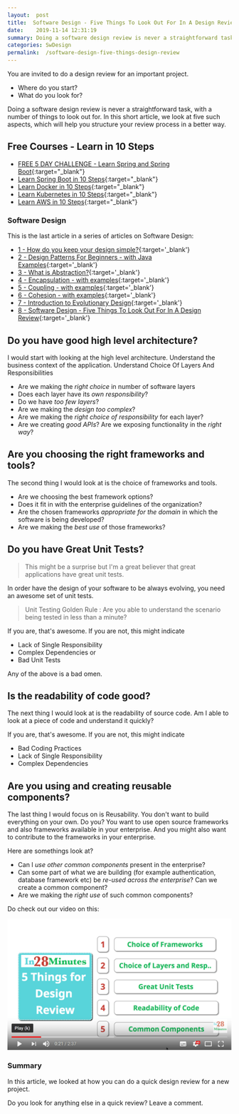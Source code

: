 ```yaml
---
layout:  post
title:  Software Design - Five Things To Look Out For In A Design Review
date:    2019-11-14 12:31:19
summary: Doing a software design review is never a straightforward task, with a number of things to look out for. In this short article, we look at five such aspects, which will help you structure your review process in a better way.
categories: SwDesign
permalink:  /software-design-five-things-design-review
---
```


You are invited to do a design review for an important project.  
- Where do you start? 
- What do you look for?

Doing a software design review is never a straightforward task, with a number of things to look out for. In this short article, we look at five such aspects, which will help you structure your review process in a better way.

## Free Courses - Learn in 10 Steps

- [FREE 5 DAY CHALLENGE - Learn Spring and Spring Boot](https://links.in28minutes.com/SBT-Page-Top-LearningChallenge-SpringBoot){:target="_blank"}
- [Learn Spring Boot in 10 Steps](https://links.in28minutes.com/in28minutes-10steps-springboot){:target="_blank"}
- [Learn Docker in 10 Steps](https://links.in28minutes.com/in28minutes-10steps-docker){:target="_blank"}
- [Learn Kubernetes in 10 Steps](https://links.in28minutes.com/in28minutes-10steps-k8s){:target="_blank"}
- [Learn AWS in 10 Steps](https://links.in28minutes.com/in28minutes-10steps-aws-beanstalk){:target="_blank"}



### Software Design

This is the last article in a series of articles on Software Design:

- [1 - How do you keep your design simple?](/software-design-keep-your-design-simple){:target='_blank'}
- [2 - Design Patterns For Beginners - with Java Examples](/design-patterns-for-beginners-with-java-examples){:target='_blank'}
- [3 - What is Abstraction?](/software-design-what-is-abstraction){:target='_blank'}
- [4 - Encapsulation - with examples](/software-design-encapsulation-with-examples){:target='_blank'}
- [5 - Coupling - with examples](/software-design-coupling-with-examples){:target='_blank'}
- [6 - Cohesion - with examples](/software-design-cohesion-with-examples){:target='_blank'}
- [7 - Introduction to Evolutionary Design](/software-design-introduction-to-evolutionary-design){:target='_blank'}
- [8 - Software Design - Five Things To Look Out For In A Design Review](/software-design-five-things-design-review){:target='_blank'}

 
## Do you have good high level architecture?

I would start with looking at the high level architecture. Understand the business context of the application. Understand Choice Of Layers And Responsibilities

* Are we making the *right choice* in number of software layers
* Does each layer have its *own responsibility*?
* Do we have *too few layers*?
* Are we making the *design too complex*?
* Are we making the *right choice of responsibility* for each layer?
* Are we creating *good APIs*? Are we exposing functionality in the *right way*?

## Are you choosing the right frameworks and tools?

The second thing I would look at is the choice of frameworks and tools. 
* Are we choosing the best framework options?
* Does it fit in with the enterprise guidelines of the organization?
* Are the chosen frameworks *appropriate for the domain* in which the software is being developed?
* Are we making the *best use* of those frameworks?

## Do you have Great Unit Tests?

> This might be a surprise but I'm a great believer that great applications have great unit tests. 

In order have the design of your software to be always evolving, you need an awesome set of unit tests. 

> Unit Testing Golden Rule : Are you able to understand the scenario being tested in less than a minute? 

If you are, that's awesome. If you are not, this might indicate
* Lack of Single Responsibility
* Complex Dependencies or 
* Bad Unit Tests 

Any of the above is a bad omen. 

## Is the readability of code good?

The next thing I would look at is the readability of source code. Am I able to look at a piece of code and understand it quickly?

If you are, that's awesome. If you are not, this might indicate
* Bad Coding Practices
* Lack of Single Responsibility
* Complex Dependencies

## Are you using and creating reusable components?

The last thing I would focus on is Reusability. You don't want to build everything on your own. Do you? You want to use open source frameworks and also frameworks available in your enterprise. And you might also want to contribute to the frameworks in your enterprise.

Here are somethings look at?
* Can I *use other common components* present in the enterprise?
* Can some part of what we are building (for example authentication, database framework etc) be *re-used across the enterprise*? Can we create a common component?
* Are we making the *right use* of such common components?

Do check out our video on this:

[![image info](/images/Capture-01-02.png)](https://www.youtube.com/watch?v=idgO7_Dvdm0)

### Summary

In this article, we looked at how you can do a quick design review for a new project.

Do you look for anything else in a quick review? Leave a comment.
